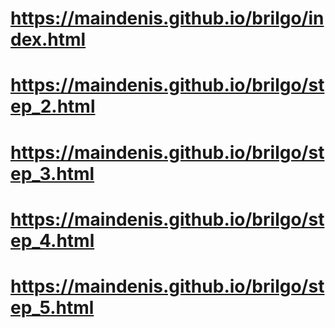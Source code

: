 # https://maindenis.github.io/brilgo/index.html
# https://maindenis.github.io/brilgo/step_2.html
# https://maindenis.github.io/brilgo/step_3.html
# https://maindenis.github.io/brilgo/step_4.html
# https://maindenis.github.io/brilgo/step_5.html